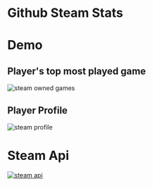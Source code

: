# Github Steam Stats

# Demo

## Player's top most played game

![steam owned games](https://githubsteamstats.herokuapp.com/api/getOwnedGames/76561198134424238?limit=6&boarderColor=purple&bgColor=purple&textColor=white)

## Player Profile

![steam profile](https://githubsteamstats.herokuapp.com/api/getPlayerSummaries/76561198134424238?boarderColor=purple&boarderWidth=8)

# Steam Api
[![steam api](https://upload.wikimedia.org/wikipedia/commons/thumb/a/ae/Steam_logo.svg/320px-Steam_logo.svg.png)](https://developer.valvesoftware.com/wiki/Steam_Web_API)
